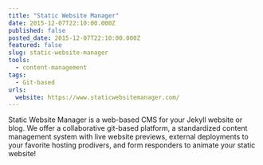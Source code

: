 ```yaml
---
title: "Static Website Manager"
date: 2015-12-07T22:10:00.000Z
published: false
posted_date: 2015-12-07T22:10:00.000Z
featured: false
slug: static-website-manager
tools:
  - content-management
tags:
  - Git-based
urls:
  website: https://www.staticwebsitemanager.com/
---
```

Static Website Manager is a web-based CMS for your Jekyll website or blog. We offer a collaborative git-based platform, a standardized content management system with live website previews, external deployments to your favorite hosting prodivers, and form responders to animate your static website!
